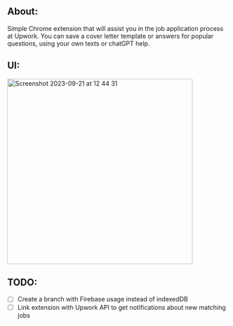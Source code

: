 ## About:

Simple Chrome extension that will assist you in the job application process at Upwork. You can save a cover letter template or answers for popular questions, using your own texts or chatGPT help.

## UI:
<img width="422" alt="Screenshot 2023-09-21 at 12 44 31" src="https://github.com/Rostik3/upwork-chatgpt-helper/assets/46460545/96cd9f91-dea9-45ee-8ac8-46956ef8d333">

## TODO:

- [ ] Create a branch with Firebase usage instead of indexedDB
- [ ] Link extension with Upwork API to get notifications about new matching jobs
